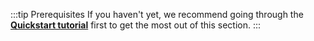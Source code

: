 :::tip Prerequisites
If you haven't yet, we recommend going through the [**Quickstart tutorial**](/weaviate/quickstart) first to get the most out of this section.
:::
